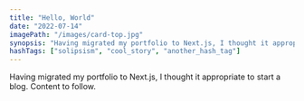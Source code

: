 ```yaml
---
title: "Hello, World"
date: "2022-07-14"
imagePath: "/images/card-top.jpg"
synopsis: "Having migrated my portfolio to Next.js, I thought it appropriate to start a blog."
hashTags: ["solipsism", "cool_story", "another_hash_tag"]
---
```


Having migrated my portfolio to Next.js, I thought it appropriate to start a blog. Content to follow.
